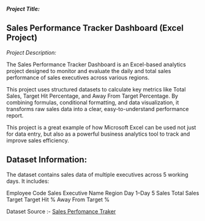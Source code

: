 ***Project Title:***

## Sales Performance Tracker Dashboard (Excel Project)

*Project Description:*

The Sales Performance Tracker Dashboard is an Excel-based analytics project designed to monitor and evaluate the daily and total sales performance of sales executives across various regions.

This project uses structured datasets to calculate key metrics like Total Sales, Target Hit Percentage, and Away From Target Percentage. By combining formulas, conditional formatting, and data visualization, it transforms raw sales data into a clear, easy-to-understand performance report.

This project is a great example of how Microsoft Excel can be used not just for data entry, but also as a powerful business analytics tool to track and improve sales efficiency.


## Dataset Information:

The dataset contains sales data of multiple executives across 5 working days. It includes:

Employee Code
Sales Executive Name
Region
Day 1–Day 5 Sales
Total Sales
Target
Target Hit %
Away From Target %

Dataset Source :- <a href="https://github.com/Aashuvishwakarma06/Sales-Target-Tracker-Analysis/blob/main/SalesPerformance.xlsx">Sales Perfomance Traker</a>

